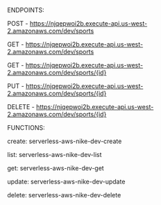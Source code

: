 
ENDPOINTS:

  POST - https://njqepwoi2b.execute-api.us-west-2.amazonaws.com/dev/sports
  
  GET - https://njqepwoi2b.execute-api.us-west-2.amazonaws.com/dev/sports
  
  GET - https://njqepwoi2b.execute-api.us-west-2.amazonaws.com/dev/sports/{id}
  
  PUT - https://njqepwoi2b.execute-api.us-west-2.amazonaws.com/dev/sports/{id}
  
  DELETE - https://njqepwoi2b.execute-api.us-west-2.amazonaws.com/dev/sports/{id}
  
FUNCTIONS:

  create: serverless-aws-nike-dev-create
  
  list: serverless-aws-nike-dev-list
  
  get: serverless-aws-nike-dev-get
  
  update: serverless-aws-nike-dev-update
  
  delete: serverless-aws-nike-dev-delete
  
